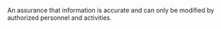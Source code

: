 An assurance that information is accurate and can only be modified by authorized personnel and activities.
